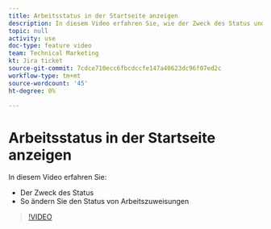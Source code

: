 ```yaml
---
title: Arbeitsstatus in der Startseite anzeigen
description: In diesem Video erfahren Sie, wie der Zweck des Status und der Status der Arbeitszuweisungen geändert werden können.
topic: null
activity: use
doc-type: feature video
team: Technical Marketing
kt: Jira ticket
source-git-commit: 7cdce710ecc6fbcdccfe147a40623dc96f07ed2c
workflow-type: tm+mt
source-wordcount: '45'
ht-degree: 0%

---
```


# Arbeitsstatus in der Startseite anzeigen

In diesem Video erfahren Sie:

* Der Zweck des Status
* So ändern Sie den Status von Arbeitszuweisungen

>[!VIDEO](https://video.tv.adobe.com/v/335101/?quality=12)
